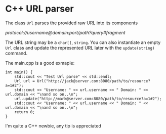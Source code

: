 # C++ URL parser
The class ```Url``` parses the provided raw URL into its components

*protocol://username@domain:port/path?query#fragment*

The URL string may be a ```char[]```, ```string```. You can also instantiate an empty ```Url``` class and update 
the represented URL later with the ```update(string)``` command.

The main.cpp is a good exmaple:
```
int main() {
    std::cout << "Test Url parse" << std::endl;
    Url url = Url("http://jack@server.com:8080/path/to/resource?a=1#2");
    std::cout << "Username: " << url.username << " Domain: " << url.domain << "\nand so on..\n";
    url.update("http://mark@server.com:8080/path/to/resource?a=1#2");
    std::cout << "Username: " << url.username << " Domain: " << url.domain << "\nand so on..\n";
    return 0;
}
```
I'm quite a C++ newbie, any tip is appreciated
